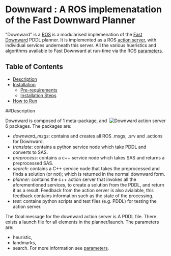 # Downward : A ROS implemenatation of the Fast Downward Planner

"Downward" is a [ROS](http://ros.org/ "Robot Operating System") is a modularised implemenation of the [Fast Downward](http://www.fast-downward.org/ "www.fast-downward.org") PDDL planner. It is implemented as a ROS [action server](http://wiki.ros.org/actionlib "actionlib"), with individual services underneath this server. All the various hueristics and algorithms available to Fast Downward at run-time via the ROS [parameters](http://wiki.ros.org/Parameter%20Server "Parameter Server"). 

## Table of Contents

- [Description](#description)
- [Installation](#installation)
	- [Pre-requirements](#pre-requirements)
	- [Installation Steps](#installation-steps)
- [How to Run](#how-to-run)


##Description

<img src="https://raw.github.com/phuicy/downward/master/image/downward1.png" alt="Downward action server" align="right" />


Downward is composed of 1 meta-package, and 6 packages. The packages are:
- *downward_msgs*: contains and creates all ROS .msgs, .srv and .actions for Downward.
- *translate*: contains a python service node which take PDDL and converts to SAS.
- *preprocess*: contains a c++ service node which takes SAS and returns a preprocessed SAS.
- *search*: contains a C++ service node that takes the preprocessed and finds a solution (or not); which is returned in the normal downward form.
- *planner*: contains the c++ action server that invokes all the aforementioned services, to create a solution from the PDDL, and return it as a result. Feedback from the action server is also avialable, this feedback contains information such as the state of the processing.
- *test*: contains python scripts and test files (e.g. PDDL) for testing the action server.

The Goal message for the downward action server is A PDDL file. 
There exists a launch file for all elements in the planner/launch. The parameters are:
- heuristic,
- landmarks,
- search.
For more information see [parameters](#parameters).
